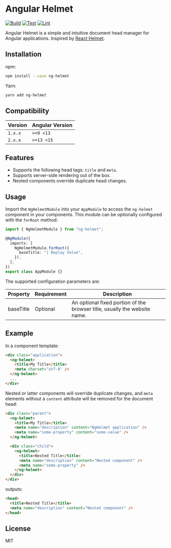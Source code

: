 # Angular Helmet

[![Build](https://github.com/replayvalue/ng-helmet/actions/workflows/test.yml/badge.svg)](https://github.com/replayvalue/ng-helmet/actions/workflows/test.yml)
[![Test](https://github.com/replayvalue/ng-helmet/actions/workflows/build.yml/badge.svg)](https://github.com/replayvalue/ng-helmet/actions/workflows/build.yml)
[![Lint](https://github.com/replayvalue/ng-helmet/actions/workflows/lint.yml/badge.svg)](https://github.com/replayvalue/ng-helmet/actions/workflows/lint.yml)

Angular Helmet is a simple and intuitive document head manager for Angular applications. Inspired by [React Helmet](https://github.com/nfl/react-helmet).

## Installation

npm:

```bash
npm install --save ng-helmet
```

Yarn:

```bash
yarn add ng-helmet
```

## Compatibility

| Version | Angular Version |
| ------- | --------------- |
| `1.x.x` | `>=9 <13`       |
| `2.x.x` | `>=13 <15`      |

## Features

- Supports the following head tags: `title` and `meta`.
- Supports server-side rendering out of the box.
- Nested components override duplicate head changes.

## Usage

Import the `NgHelmetModule` into your `AppModule` to access the `ng-helmet` component in your components. This module can be optionally configured with the `forRoot` method:

```typescript
import { NgHelmetModule } from "ng-helmet";

@NgModule({
  imports: [
    NgHelmetModule.forRoot({
      baseTitle: "| Replay Value",
    }),
  ],
})
export class AppModule {}
```

The supported configuration parameters are:

| Property  | Requirement | Description                                                               |
| --------- | ----------- | ------------------------------------------------------------------------- |
| baseTitle | Optional    | An optional fixed portion of the browser title, usually the website name. |

## Example

In a component template:

```html
<div class="application">
  <ng-helmet>
    <title>My Title</title>
    <meta charset="utf-8" />
  </ng-helmet>
  ...
</div>
```

Nested or latter components will override duplicate changes, and `meta` elements without a `content` attribute will be removed for the document head:

```html
<div class="parent">
  <ng-helmet>
    <title>My Title</title>
    <meta name="description" content="NgHelmet application" />
    <meta name="some-property" content="some-value" />
  </ng-helmet>

  <div class="child">
    <ng-helmet>
      <title>Nested Title</title>
      <meta name="description" content="Nested component" />
      <meta name="some-property" />
    </ng-helmet>
  </div>
</div>
```

outputs:

```html
<head>
  <title>Nested Title</title>
  <meta name="description" content="Nested component" />
</head>
```

## License

MIT
